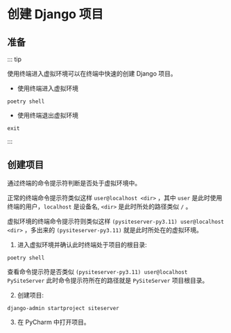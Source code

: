 # 创建 Django 项目

## 准备

::: tip

使用终端进入虚拟环境可以在终端中快速的创建 Django 项目。

- 使用终端进入虚拟环境

```
poetry shell
```

- 使用终端退出虚拟环境

```
exit
```

:::

## 创建项目

通过终端的命令提示符判断是否处于虚拟环境中。

正常的终端命令提示符类似这样 `user@localhost <dir>` ，其中 `user` 是此时使用终端的用户，`localhost` 是设备名, `<dir>` 是此时所处的路径类似 `/` 。

虚拟环境的终端命令提示符则类似这样 `(pysiteserver-py3.11) user@localhost <dir>` ，多出来的 `(pysiteserver-py3.11)` 就是此时所处在的虚拟环境。

1. 进入虚拟环境并确认此时终端处于项目的根目录:

```
poetry shell
```

查看命令提示符是否类似 `(pysiteserver-py3.11) user@localhost PySiteServer` 此时命令提示符所在的路径就是 `PySiteServer` 项目根目录。

2. 创建项目:

```
django-admin startproject siteserver
```

3. 在 PyCharm 中打开项目。
